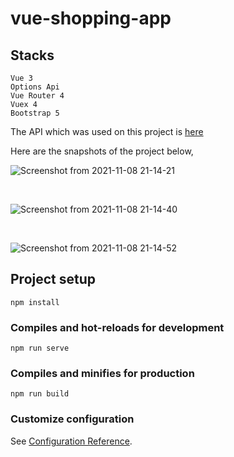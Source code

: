 # vue-shopping-app

## Stacks
```
Vue 3
Options Api
Vue Router 4
Vuex 4
Bootstrap 5
```

The API which was used on this project is <a href="https://fakestoreapi.com/docs" target="_blank">here</a>

Here are the snapshots of the project below,

![Screenshot from 2021-11-08 21-14-21](https://user-images.githubusercontent.com/67799995/140795899-674425c5-6043-4215-acca-f04769b74081.png)

<br />

![Screenshot from 2021-11-08 21-14-40](https://user-images.githubusercontent.com/67799995/140795925-c54ad346-f9d8-4fa9-91de-52cca6785296.png)

<br />

![Screenshot from 2021-11-08 21-14-52](https://user-images.githubusercontent.com/67799995/140795940-f6f20555-fed3-41e9-bffc-5745addd5ef6.png)

## Project setup
```
npm install
```

### Compiles and hot-reloads for development
```
npm run serve
```

### Compiles and minifies for production
```
npm run build
```

### Customize configuration
See [Configuration Reference](https://cli.vuejs.org/config/).
